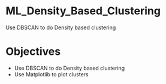 # ML_Density_Based_Clustering
Use DBSCAN to do Density based clustering

# Objectives
- Use DBSCAN to do Density based clustering
- Use Matplotlib to plot clusters
